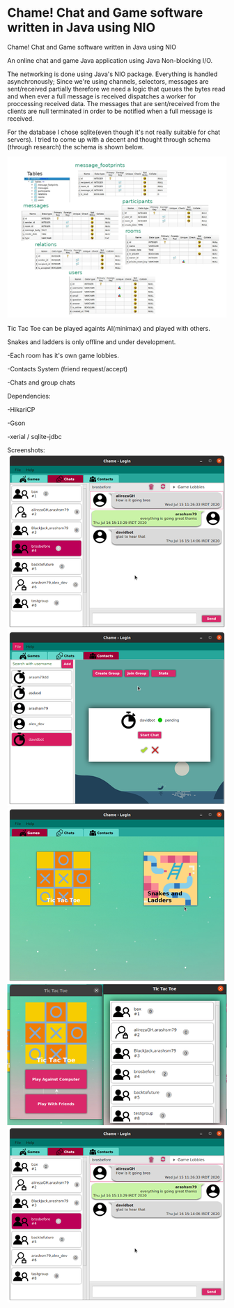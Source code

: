 # Chame! Chat and Game software written in Java using NIO

Chame! Chat and Game software written in Java using NIO


An online chat and game Java application using Java Non-blocking I/O.

The networking is done using Java's NIO package. Everything is handled asynchronously; Since we're using channels, selectors, messages are sent/received partially therefore we need a logic that queues the bytes read and when ever a full message is received dispatches a worker for proccessing received data. The messages that are sent/received from the clients are null terminated in order to be notified when a full message is received.

For the database I chose sqlite(even though it's not really suitable for chat servers). I tried to come up with a decent and thought through schema (through research) the schema is shown below.

 ![Alt text](/screenshots/db-schema.png?raw=true "Database Schema")


Tic Tac Toe can be played againts AI(minimax) and played with others.

Snakes and ladders is only offline and under development.

-Each room has it's own game lobbies.

-Contacts System (friend request/accept)

-Chats and group chats




Dependencies:

-HikariCP

-Gson

-xerial / sqlite-jdbc 



Screenshots:
 ![Alt text](/screenshots/1.png?raw=true "Chat")
 ![Alt text](/screenshots/2.png?raw=true "Contacts")
 ![Alt text](/screenshots/3.png?raw=true "Games")
 ![Alt text](/screenshots/5.png?raw=true "Tic Tac Toe")
 ![Alt text](/screenshots/1.png?raw=true "Chat Game Lobby")
 
 
 
 
 

